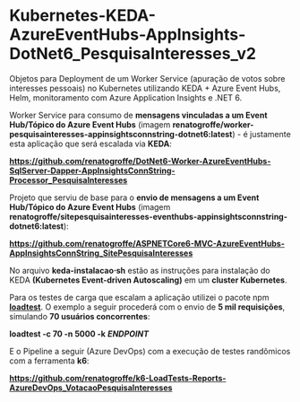 # Kubernetes-KEDA-AzureEventHubs-AppInsights-DotNet6_PesquisaInteresses_v2
Objetos para Deployment de um Worker Service (apuração de votos sobre interesses pessoais) no Kubernetes utilizando KEDA + Azure Event Hubs, Helm, monitoramento com Azure Application Insights e .NET 6.

Worker Service para consumo de **mensagens vinculadas a um Event Hub/Tópico do Azure Event Hubs** (imagem **renatogroffe/worker-pesquisainteresses-appinsightsconnstring-dotnet6:latest**) - é justamente esta aplicação que será escalada via **KEDA**:

**https://github.com/renatogroffe/DotNet6-Worker-AzureEventHubs-SqlServer-Dapper-AppInsightsConnString-Processor_PesquisaInteresses**

Projeto que serviu de base para o **envio de mensagens a um Event Hub/Tópico do Azure Event Hubs** (imagem **renatogroffe/sitepesquisainteresses-eventhubs-appinsightsconnstring-dotnet6:latest**):

**https://github.com/renatogroffe/ASPNETCore6-MVC-AzureEventHubs-AppInsightsConnString_SitePesquisaInteresses**

No arquivo **keda-instalacao&sdot;sh** estão as instruções para instalação do KEDA **(Kubernetes Event-driven Autoscaling)** em um **cluster Kubernetes**.

Para os testes de carga que escalam a aplicação utilizei o pacote npm [**loadtest**](https://www.npmjs.com/package/loadtest). O exemplo a seguir procederá com o envio de **5 mil requisições**, simulando **70 usuários concorrentes**:

**loadtest -c 70 -n 5000 -k** ***ENDPOINT***

E o Pipeline a seguir (Azure DevOps) com a execução de testes randômicos com a ferramenta **k6**:

**https://github.com/renatogroffe/k6-LoadTests-Reports-AzureDevOps_VotacaoPesquisaInteresses**